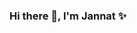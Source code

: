 ### Hi there 👋, I'm Jannat ✨

<!--
**Jannat08/Jannat08** is a ✨ _special_ ✨ repository because its `README.md` (this file) appears on your GitHub profile.

Here are some ideas to get you started:

- 🔭 I’m a student and currently studying CSE in BUBT
- 🌱 I’m currently learning C++
- 👯 I’m looking to collaborate on ...
- 🤔 I’m looking for help with ...
- 💬 Ask me about anything 😇
- 📫 How to reach me: ...
- 😄 Pronouns: ...
- ⚡ Fun fact: ...
-->
